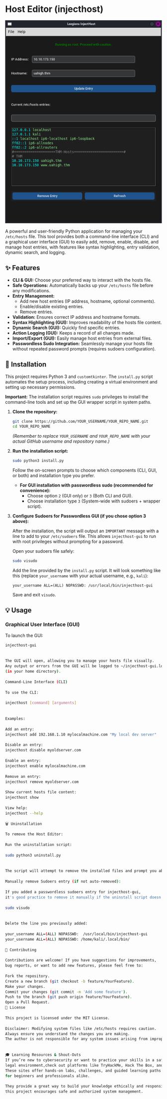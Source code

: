 # Host Editor (injecthost)


<p align="center">
  <img src="https://github.com/RootHaktivity/Leegoins-InjectHost/blob/2d82045dce0a439c247df6f0de78de4747baf85a/Leegions-InjectHost-Screenshot.png" alt="Leegions InjectHost Screenshot" />
</p>


A powerful and user-friendly Python application for managing your `/etc/hosts` file. This tool provides both a command-line interface (CLI) and a graphical user interface (GUI) to easily add, remove, enable, disable, and manage host entries, with features like syntax highlighting, entry validation, dynamic search, and logging.

## ✨ Features

-   **CLI & GUI:** Choose your preferred way to interact with the hosts file.
-   **Safe Operations:** Automatically backs up your `/etc/hosts` file before any modifications.
-   **Entry Management:**
    -   Add new host entries (IP address, hostname, optional comments).
    -   Enable/disable existing entries.
    -   Remove entries.
-   **Validation:** Ensures correct IP address and hostname formats.
-   **Syntax Highlighting (GUI):** Improves readability of the hosts file content.
-   **Dynamic Search (GUI):** Quickly find specific entries.
-   **Action Logging (GUI):** Keeps a record of all changes made.
-   **Import/Export (GUI):** Easily manage host entries from external files.
-   **Passwordless Sudo Integration:** Seamlessly manage your hosts file without repeated password prompts (requires sudoers configuration).

## 🚀 Installation

This project requires Python 3 and `customtkinter`. The `install.py` script automates the setup process, including creating a virtual environment and setting up necessary permissions.

**Important:** The installation script requires `sudo` privileges to install the command-line tools and set up the GUI wrapper script in system paths.

1.  **Clone the repository:**

    ```bash
    git clone https://github.com/YOUR_USERNAME/YOUR_REPO_NAME.git
    cd YOUR_REPO_NAME
    ```

    *(Remember to replace `YOUR_USERNAME` and `YOUR_REPO_NAME` with your actual GitHub username and repository name.)*

2.  **Run the installation script:**

    ```bash
    sudo python3 install.py
    ```

    Follow the on-screen prompts to choose which components (CLI, GUI, or both) and installation type you prefer.

    -   **For GUI installation with passwordless sudo (recommended for convenience):**
        -   Choose option `2` (GUI only) or `3` (Both CLI and GUI).
        -   Choose installation type `3` (System-wide with sudoers + wrapper script).

3.  **Configure Sudoers for Passwordless GUI (if you chose option 3 above):**

    After the installation, the script will output an `IMPORTANT` message with a line to add to your `/etc/sudoers` file. This allows `injecthost-gui` to run with root privileges without prompting for a password.

    Open your sudoers file safely:

    ```bash
    sudo visudo
    ```

    Add the line provided by the `install.py` script. It will look something like this (replace `your_username` with your actual username, e.g., `kali`):

    ```
    your_username ALL=(ALL) NOPASSWD: /usr/local/bin/injecthost-gui
    ```

    Save and exit `visudo`.

## 💡 Usage

### Graphical User Interface (GUI)

To launch the GUI:

```bash
injecthost-gui


The GUI will open, allowing you to manage your hosts file visually.
Any output or errors from the GUI will be logged to ~/injecthost-gui.log
(in your home directory).

Command-Line Interface (CLI)

To use the CLI:

injecthost [command] [arguments]


Examples:

Add an entry:
injecthost add 192.168.1.10 mylocalmachine.com "My local dev server"

Disable an entry:
injecthost disable myoldserver.com

Enable an entry:
injecthost enable mylocalmachine.com

Remove an entry:
injecthost remove myoldserver.com

Show current hosts file content:
injecthost show

View help:
injecthost --help

🗑️ Uninstallation

To remove the Host Editor:

Run the uninstallation script:

sudo python3 uninstall.py


The script will attempt to remove the installed files and prompt you about removing the sudoers entry.

Manually remove Sudoers entry (if not auto-removed):

If you added a passwordless sudoers entry for injecthost-gui,
it's good practice to remove it manually if the uninstall script doesn't.

sudo visudo


Delete the line you previously added:

your_username ALL=(ALL) NOPASSWD:  /usr/local/bin/injecthost-gui
your_username ALL=(ALL) NOPASSWD: /home/kali/.local/bin/

🤝 Contributing

Contributions are welcome! If you have suggestions for improvements,
bug reports, or want to add new features, please feel free to:

Fork the repository.
Create a new branch (git checkout -b feature/YourFeature).
Make your changes.
Commit your changes (git commit -m 'Add some feature').
Push to the branch (git push origin feature/YourFeature).
Open a Pull Request.
📄 License

This project is licensed under the MIT License.

Disclaimer: Modifying system files like /etc/hosts requires caution.
Always ensure you understand the changes you are making.
The author is not responsible for any system issues arising from improper use.


🎓 Learning Resources & Shout-Outs
If you’re new to cybersecurity or want to practice your skills in a safe,
legal environment,check out platforms like TryHackMe, Hack The Box, and OverTheWire.
These sites offer hands-on labs, challenges, and guided learning paths that are perfect
for beginners and professionals alike.

They provide a great way to build your knowledge ethically and responsibly—just like
this project encourages safe and authorized system management.
